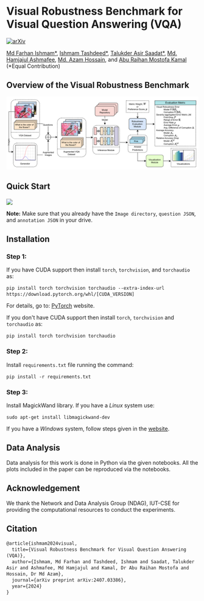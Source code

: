# Visual Robustness Benchmark for Visual Question Answering (VQA)

[![arXiv](https://img.shields.io/badge/arXiv-2407.03386-b31b1b.svg?logo=arxiv)](https://arxiv.org/abs/2407.03386)

[Md Farhan Ishmam*](https://farhanishmam.github.io/), [Ishmam Tashdeed*](https://cse.iutoic-dhaka.edu/profile/ishmamtashdeed/), [Talukder Asir Saadat*](https://www.bubt.edu.bd/department/member_details/806), [Md. Hamjajul Ashmafee](https://cse.iutoic-dhaka.edu/profile/ashmafee/), [Md. Azam Hossain](https://cse.iutoic-dhaka.edu/profile/azam/), and [Abu Raihan Mostofa Kamal](https://cse.iutoic-dhaka.edu/profile/raihan-kamal/) (*Equal Contribution)

## Overview of the Visual Robustness Benchmark

![image](./assets/overview.png)

## Quick Start

[<img align="center" src="https://colab.research.google.com/assets/colab-badge.svg" />](https://colab.research.google.com/drive/1gTsUG5BNp3MPyQQS8L6qpBqpZD45E3Vp?usp=sharing)

**Note:** Make sure that you already have the `Image directory`, `question JSON`, and `annotation JSON` in your drive.

## Installation

### Step 1:
If you have CUDA support then install `torch`, `torchvision`, and `torchaudio` as:
```
pip install torch torchvision torchaudio --extra-index-url https://download.pytorch.org/whl/[CUDA_VERSION]
```
For details, go to: <a href="https://pytorch.org/get-started/locally/">PyTorch</a> website.

If you don't have CUDA support then install `torch`, `torchvision` and `torchaudio` as:
```
pip install torch torchvision torchaudio
```

### Step 2:
Install `requirements.txt` file running the command:
```
pip install -r requirements.txt
```

### Step 3:
Install MagickWand library. If you have a *Linux* system use:
```
sudo apt-get install libmagickwand-dev
```
If you have a *Windows* system, follow steps given in the <a href='https://docs.wand-py.org/en/latest/guide/install.html#install-imagemagick-on-windows:~:text=/opt/local-,Install%20ImageMagick%20on%20Windows,-%C2%B6'>website</a>.

## Data Analysis

Data analysis for this work is done in Python via the given notebooks. All the plots included in the paper can be reproduced via the notebooks.

## Acknowledgement

We thank the Network and Data Analysis Group (NDAG), IUT-CSE for providing the computational resources to conduct the experiments.

## Citation
```
@article{ishmam2024visual,
  title={Visual Robustness Benchmark for Visual Question Answering (VQA)},
  author={Ishmam, Md Farhan and Tashdeed, Ishmam and Saadat, Talukder Asir and Ashmafee, Md Hamjajul and Kamal, Dr Abu Raihan Mostofa and Hossain, Dr Md Azam},
  journal={arXiv preprint arXiv:2407.03386},
  year={2024}
}
```
